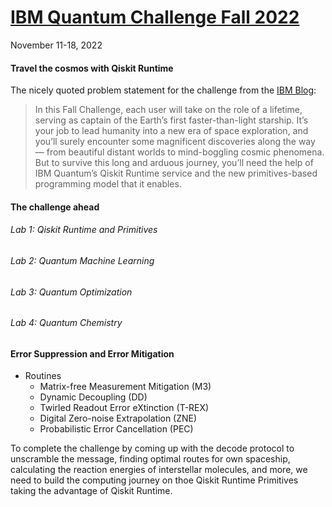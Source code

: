 # [IBM Quantum Challenge Fall 2022](https://research.ibm.com/blog/quantum-challenge-fall-2022)
November 11-18, 2022

#### Travel the cosmos with Qiskit Runtime

The nicely quoted problem statement for the challenge from the [IBM Blog](https://research.ibm.com/blog/quantum-challenge-fall-2022):

> In this Fall Challenge, each user will take on the role of a lifetime, serving as captain of the Earth’s first faster-than-light starship. It’s your job to lead humanity into a new era of space exploration, and you’ll surely encounter some magnificent discoveries along the way — from beautiful distant worlds to mind-boggling cosmic phenomena. But to survive this long and arduous journey, you’ll need the help of IBM Quantum’s Qiskit Runtime service and the new primitives-based programming model that it enables.


#### The challenge ahead
###### Lab 1: Qiskit Runtime and Primitives
###### Lab 2: Quantum Machine Learning
###### Lab 3: Quantum Optimization
###### Lab 4: Quantum Chemistry

#### Error Suppression and Error Mitigation
- Routines
  - Matrix-free Measurement Mitigation (M3)
  - Dynamic Decoupling (DD)
  - Twirled Readout Error eXtinction (T-REX)
  - Digital Zero-noise Extrapolation (ZNE)
  - Probabilistic Error Cancellation (PEC)


To complete the challenge by coming up with the decode protocol to unscramble the message, finding optimal routes for own spaceship, calculating the reaction energies of interstellar molecules, and more, we need to build the computing journey on thoe Qiskit Runtime Primitives taking the advantage of Qiskit Runtime. 
